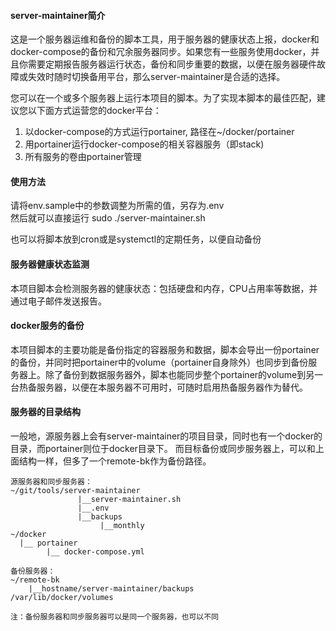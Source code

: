#### server-maintainer简介
这是一个服务器运维和备份的脚本工具，用于服务器的健康状态上报，docker和docker-compose的备份和冗余服务器同步。如果您有一些服务使用docker，并且你需要定期报告服务器运行状态，备份和同步重要的数据，以便在服务器硬件故障或失效时随时切换备用平台，那么server-maintainer是合适的选择。

您可以在一个或多个服务器上运行本项目的脚本。为了实现本脚本的最佳匹配，建议您以下面方式运营您的docker平台：

1. 以docker-compose的方式运行portainer, 路径在~/docker/portainer
2. 用portainer运行docker-compose的相关容器服务（即stack)
3. 所有服务的卷由portainer管理

#### 使用方法
请将env.sample中的参数调整为所需的值，另存为.env  
然后就可以直接运行 sudo ./server-maintainer.sh

也可以将脚本放到cron或是systemctl的定期任务，以便自动备份


#### 服务器健康状态监测
本项目脚本会检测服务器的健康状态：包括硬盘和内存，CPU占用率等数据，并通过电子邮件发送报告。

#### docker服务的备份
本项目脚本的主要功能是备份指定的容器服务和数据，脚本会导出一份portainer的备份，并同时把portainer中的volume（portainer自身除外）也同步到备份服务器上。除了备份到数据服务器外，脚本也能同步整个portainer的volume到另一台热备服务器，以便在本服务器不可用时，可随时启用热备服务器作为替代。

#### 服务器的目录结构
一般地，源服务器上会有server-maintainer的项目目录，同时也有一个docker的目录，而portainer则位于docker目录下。
而目标备份或同步服务器上，可以和上面结构一样，但多了一个remote-bk作为备份路径。
```
源服务器和同步服务器：
~/git/tools/server-maintainer
               |__server-maintainer.sh
			   |__.env
			   |__backups
			        |__monthly
~/docker
  |__ portainer
        |__ docker-compose.yml

备份服务器：
~/remote-bk
    |__hostname/server-maintainer/backups
/var/lib/docker/volumes

注：备份服务器和同步服务器可以是同一个服务器，也可以不同
```


